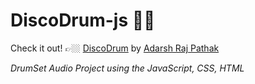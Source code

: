 # DiscoDrum-js 🎉🥁
Check it out! 👉🏼 [DiscoDrum](https://adarshrajpathak.github.io/DiscoDrum-js/) by [Adarsh Raj Pathak](https://github.com/adarshrajpathak)

_DrumSet Audio Project using the JavaScript, CSS, HTML_
